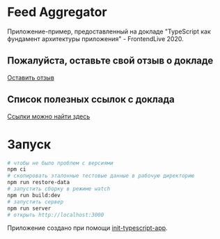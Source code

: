 # Feed Aggregator
Приложение-пример, предоставленный на докладе "TypeScript как фундамент архитектуры приложения" - FrontendLive 2020.

## Пожалуйста, оставьте свой отзыв о докладе
[Оставить отзыв](https://forms.office.com/Pages/ResponsePage.aspx?id=DQSIkWdsW0yxEjajBLZtrQAAAAAAAAAAAAZAAKOEYv9UOFRPVVZUN0xKWjVSSzYwVjBES1JLN0tMNi4u)

## Список полезных ссылок с доклада
[Ссылки можно найти здесь](https://gist.github.com/barinbritva/3513da3119a65490882f0ff2a7cc62fe)


# Запуск
```bash
# чтобы не было проблем с версиями
npm ci
# скопировать эталонные тестовые данные в рабочую директорию
npm run restore-data
# запустить сборку в режиме watch
npm run build:dev
# запустить сервер
npm run server
# открыть http://localhost:3000
```

Приложение создано при помощи [init-typescript-app](https://github.com/barinbritva/init-typescript-app).
